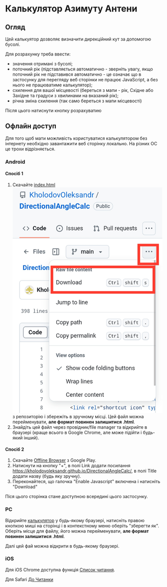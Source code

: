# Калькулятор Азимуту Антени

## Огляд
Цей калькуятор дозволяє визначити дирекційний кут за допомогою бусолі. 

Для розрахунку треба ввести:
* значення отримані з бусолі;
* поточний рік (підставляється автоматично - зверніть увагу, якщо поточний рік не підставився автоматично - це означає що в застосунку для перегляду веб сторінки не працює JavaScript, а без нього не працюватиме калькулятор);
* схилення для вашої місцевості (береться з мапи - рік, Східне або Західне та градуси з хвилинами на вказаний рік);
* річна зміна схилення (так само береться з мапи місцевості)

Після цього натиснути кнопку розрахуватию

## Офлайн доступ
Для того щоб мати можливість користуватися калькулятором без інтернету необхідно завантажити веб сторінку локально. На різних ОС це трохи відрізняється.

### Android

#### Спосіб 1
1. Скачайте [index.html](https://github.com/KholodovOleksandr/DirectionalAngleCalc/blob/main/index.html) ![Три крапки -> скачати](/images/download-index-html.jpg) з репозиторію і збережіть в зручному місці. Цей файл можна перейменувати, __але формат повинен залишитися .html__.
2. Знайдіть цей файл через провідник/file manager та відкрийте в браузері (краще всього в Google Chrome, але може підійти і будь-який інший).

#### Спосіб 2
1. Скачайте [Offline Browser](https://play.google.com/store/apps/details?id=it.nikodroid.offline&hl=en) з Google Play.  
2. Натиснути на кнопку "+", в полі Link додати посилання https://kholodovoleksandr.github.io/DirectionalAngleCalc/, в полі Title додати назву (будь яку зручну).
3. Переконайтеся, що галочка "Enable Javascript" включена і натисніть "Download"

Піся цього сторінка стане доступною всередині цього застосунку.


### PC
Відкрийте [калькулятор](https://kholodovoleksandr.github.io/DirectionalAngleCalc/) у будь-якому браузері, натисніть правою кнопкою миші на сторінці і в контекстному меню оберіть "зберегти як". Оберіть місце для файлу, його можна перейменувати, __але формат повинен залишитися .html__.

Далі цей фай можна відкрити в будь-якому браузері.

### iOS

Для iOS Chrome доступна функція [Список читання](https://support.google.com/chrome/answer/7343019?hl=uk&co=GENIE.Platform%3DiOS&oco=0). 

Для Safari [До Читанки](https://support.apple.com/uk-ua/108970)
